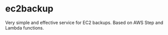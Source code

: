 # ec2backup
Very simple and effective service for EC2 backups. Based on AWS Step and Lambda functions.
